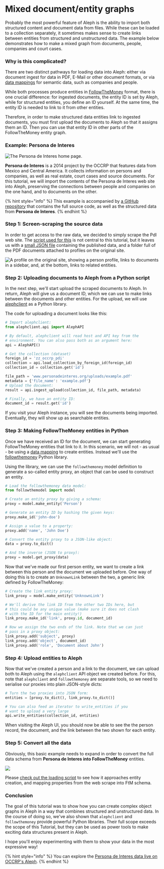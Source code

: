 # Mixed document/entity graphs

Probably the most powerful feature of Aleph is the ability to import both structured content and document data from files. While these can be loaded to a collection separately, it sometimes makes sense to create links between entities from structured and unstructured data. The example below demonstrates how to make a mixed graph from documents, people, companies and court cases.

### Why is this complicated?

There are two distinct pathways for loading data into Aleph: either via document ingest for data in PDF, E-Mail or other document formats, or via [data mappings](mappings.md) for semantic data, such as companies and people.

While both processes produce entities in [FollowTheMoney](followthemoney.md) format, there is one crucial difference: for ingested documents, the entity ID is set by Aleph, while for structured entities, you define an ID yourself. At the same time, the entity ID is needed to link to it from other entities.

Therefore, in order to make structured data entities link to ingested documents, you must first upload the documents to Aleph so that it assigns them an ID. Then you can use that entity ID in other parts of the FollowTheMoney entity graph.

### Example: Persona de Interes

![The Persona de Interes home page.](../.gitbook/assets/screenshot-2020-04-10-at-11.43.09.png)

**Persona de Interes** is a 2014 project by the OCCRP that features data from Mexico and Central America. It collects information on persons and companies, as well as real estate, court cases and source documents. For this tutorial, we will import the contents of the Persona de Interes web site into Aleph, preserving the connections between people and companies on the one hand, and to documents on the other.

{% hint style="info" %}
This example is accompanied by [a GitHub repository](https://github.com/alephdata/example-personadeinteres) that contains the full source code, as well as the structured data from **Persona de Interes**.
{% endhint %}

### **Step 1: Screen-scraping the source data**

In order to get access to the raw data, we decided to simply scrape the PdI web site. The [script used for this](https://github.com/alephdata/example-personadeinteres/blob/master/parse.py) is not central to this tutorial, but it leaves us with a [small JSON file](https://github.com/alephdata/example-personadeinteres/blob/master/pdi.json) containing the published data, and a folder full of the PDF documents attached to profiles on the original site.

![A profile on the original site, showing a person profile, links to documents in a sidebar, and, at the bottom, links to related entities.](../.gitbook/assets/screenshot-2020-04-10-at-11.49.47.png)

### Step 2: Uploading documents to Aleph from a Python script

In the next step, we'll start upload the scraped documents to Aleph. In return, Aleph will give us a document ID, which we can use to make links between the documents and other entities. For the upload, we will use [alephclient](alephclient.md) as a Python library.

The code for uploading a document looks like this:

```python
# Import alephclient:
from alephclient.api import AlephAPI

# By default, alephclient will read host and API key from the 
# environment. You can also pass both as an argument here:
api = AlephAPI()

# Get the collection (dataset)
foreign_id = 'zz_occrp_pdi'
collection = api.load_collection_by_foreign_id(foreign_id)
collection_id = collection.get('id')

file_path = 'www.personadeinteres.org/uploads/example.pdf'
metadata = {'file_name': 'example.pdf'}
# Upload the document:
result = api.ingest_upload(collection_id, file_path, metadata)

# Finally, we have an entity ID:
document_id = result.get('id') 
```

If you visit your Aleph instance, you will see the documents being imported. Eventually, they will show up as searchable entities.

### Step 3: Making FollowTheMoney entities in Python

Once we have received an ID for the document, we can start generating FollowTheMoney entities that link to it. In this scenario, we will not - as usual - be using a [data mapping](mappings.md) to create entities. Instead we'll use the [followthemoney](ftm.md) Python library.

Using the library, we can use the `followthemoney` model definition to generate a so-called entity proxy, an object that can be used to construct an entity.

```python
# Load the followthemoney data model:
from followthemodel import model

# Create an entity proxy by giving a schema:
proxy = model.make_entity('Person')

# Generate an entity ID by hashing the given keys:
proxy.make_id('john-doe')

# Assign a value to a property:
proxy.add('name', 'John Doe')

# Convert the entity proxy to a JSON-like object:
data = proxy.to_dict()

# And the inverse (JSON to proxy):
proxy = model.get_proxy(data)
```

Now that we've made our first person entity, we want to create a link between this person and the document we uploaded before. One way of doing this is to create an `UnknownLink` between the two, a generic link defined by FollowTheMoney:

```python
# Create the link entity proxy:
link_proxy = model.make_entity('UnknownLink')

# We'll derive the link ID from the other two IDs here, but
# this could be any unique value (make sure it does not clash
# with the ID for the main entity!)
link_proxy.make_id('link', proxy.id, document_id)

# Now we assign the two ends of the link. Note that we can just
# pass in a proxy object:
link_proxy.add('subject', proxy)
link_proxy.add('object', document_id)
link_proxy.add('role', 'Document about John')
```

### Step 4: Upload entities to Aleph

Now that we've created a person and a link to the document, we can upload both to Aleph using the `alephclient` API object we created before. For this, note that `alephclient` and `followthemoney` are separate tools, so we need to serialise our proxies into plain JSON-style dicts:

```python
# Turn the two proxies into JSON form:
entities = [proxy.to_dict(), link_proxy.to_dict()]

# You can also feed an iterator to write_entities if you
# want to upload a very large 
api.write_entities(collection_id, entities)
```

When visiting the Aleph UI, you should now be able to see the the person record, the document, and the link between the two shown for each entity.

### Step 5: Convert all the data

Obviously, this basic example needs to expand in order to convert the full data schema from **Persona de Interes into FollowTheMoney** entities. 

![](../.gitbook/assets/13d3b67dea7b2e1ce4e009bf70c2c819.jpg)

Please [check out the loading script](https://github.com/alephdata/example-personadeinteres/blob/master/load.py) to see how it approaches entity creation, and mapping properties from the web scrape into FtM schema. 

### Conclusion

The goal of this tutorial was to show how you can create complex object graphs in Aleph in a way that combines structured and unstructured data. In the course of doing so, we've also shown that `alephclient` and `followthemoney` provide powerful Python libraries. Their full scope exceeds the scope of this Tutorial, but they can be used as power tools to make exciting data structures present in Aleph.

I hope you'll enjoy experimenting with them to show your data in the most expressive way!

{% hint style="info" %}
You can explore the [Persona de Interes data live on OCCRP's Aleph](https://aleph.occrp.org/datasets/506). 
{% endhint %}



